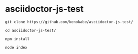 # asciidoctor-js-test

```
git clone https://github.com/kenokabe/asciidoctor-js-test/

cd asciidoctor-js-test/

npm install   

node index

```
